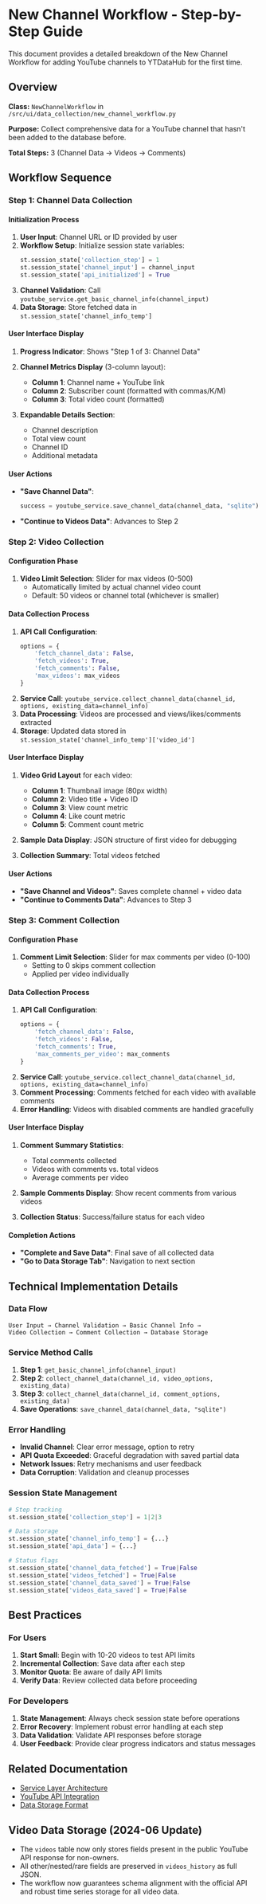 # New Channel Workflow - Step-by-Step Guide

This document provides a detailed breakdown of the New Channel Workflow for adding YouTube channels to YTDataHub for the first time.

## Overview

**Class:** `NewChannelWorkflow` in `/src/ui/data_collection/new_channel_workflow.py`

**Purpose:** Collect comprehensive data for a YouTube channel that hasn't been added to the database before.

**Total Steps:** 3 (Channel Data → Videos → Comments)

## Workflow Sequence

### Step 1: Channel Data Collection

#### Initialization Process
1. **User Input**: Channel URL or ID provided by user
2. **Workflow Setup**: Initialize session state variables:
   ```python
   st.session_state['collection_step'] = 1
   st.session_state['channel_input'] = channel_input
   st.session_state['api_initialized'] = True
   ```
3. **Channel Validation**: Call `youtube_service.get_basic_channel_info(channel_input)`
4. **Data Storage**: Store fetched data in `st.session_state['channel_info_temp']`

#### User Interface Display
1. **Progress Indicator**: Shows "Step 1 of 3: Channel Data"
2. **Channel Metrics Display** (3-column layout):
   - **Column 1**: Channel name + YouTube link
   - **Column 2**: Subscriber count (formatted with commas/K/M)
   - **Column 3**: Total video count (formatted)

3. **Expandable Details Section**:
   - Channel description
   - Total view count
   - Channel ID
   - Additional metadata

#### User Actions
- **"Save Channel Data"**: 
  ```python
  success = youtube_service.save_channel_data(channel_data, "sqlite")
  ```
- **"Continue to Videos Data"**: Advances to Step 2

### Step 2: Video Collection

#### Configuration Phase
1. **Video Limit Selection**: Slider for max videos (0-500)
   - Automatically limited by actual channel video count
   - Default: 50 videos or channel total (whichever is smaller)

#### Data Collection Process
1. **API Call Configuration**:
   ```python
   options = {
       'fetch_channel_data': False,
       'fetch_videos': True, 
       'fetch_comments': False,
       'max_videos': max_videos
   }
   ```
2. **Service Call**: `youtube_service.collect_channel_data(channel_id, options, existing_data=channel_info)`
3. **Data Processing**: Videos are processed and views/likes/comments extracted
4. **Storage**: Updated data stored in `st.session_state['channel_info_temp']['video_id']`

#### User Interface Display
1. **Video Grid Layout** for each video:
   - **Column 1**: Thumbnail image (80px width)
   - **Column 2**: Video title + Video ID
   - **Column 3**: View count metric
   - **Column 4**: Like count metric  
   - **Column 5**: Comment count metric

2. **Sample Data Display**: JSON structure of first video for debugging
3. **Collection Summary**: Total videos fetched

#### User Actions
- **"Save Channel and Videos"**: Saves complete channel + video data
- **"Continue to Comments Data"**: Advances to Step 3

### Step 3: Comment Collection

#### Configuration Phase
1. **Comment Limit Selection**: Slider for max comments per video (0-100)
   - Setting to 0 skips comment collection
   - Applied per video individually

#### Data Collection Process
1. **API Call Configuration**:
   ```python
   options = {
       'fetch_channel_data': False,
       'fetch_videos': False,
       'fetch_comments': True,
       'max_comments_per_video': max_comments
   }
   ```
2. **Service Call**: `youtube_service.collect_channel_data(channel_id, options, existing_data=channel_info)`
3. **Comment Processing**: Comments fetched for each video with available comments
4. **Error Handling**: Videos with disabled comments are handled gracefully

#### User Interface Display
1. **Comment Summary Statistics**:
   - Total comments collected
   - Videos with comments vs. total videos
   - Average comments per video

2. **Sample Comments Display**: Show recent comments from various videos
3. **Collection Status**: Success/failure status for each video

#### Completion Actions
- **"Complete and Save Data"**: Final save of all collected data
- **"Go to Data Storage Tab"**: Navigation to next section

## Technical Implementation Details

### Data Flow
```
User Input → Channel Validation → Basic Channel Info → 
Video Collection → Comment Collection → Database Storage
```

### Service Method Calls
1. **Step 1**: `get_basic_channel_info(channel_input)`
2. **Step 2**: `collect_channel_data(channel_id, video_options, existing_data)`
3. **Step 3**: `collect_channel_data(channel_id, comment_options, existing_data)`
4. **Save Operations**: `save_channel_data(channel_data, "sqlite")`

### Error Handling
- **Invalid Channel**: Clear error message, option to retry
- **API Quota Exceeded**: Graceful degradation with saved partial data
- **Network Issues**: Retry mechanisms and user feedback
- **Data Corruption**: Validation and cleanup processes

### Session State Management
```python
# Step tracking
st.session_state['collection_step'] = 1|2|3

# Data storage
st.session_state['channel_info_temp'] = {...}
st.session_state['api_data'] = {...}

# Status flags
st.session_state['channel_data_fetched'] = True|False
st.session_state['videos_fetched'] = True|False
st.session_state['channel_data_saved'] = True|False
st.session_state['videos_data_saved'] = True|False
```

## Best Practices

### For Users
1. **Start Small**: Begin with 10-20 videos to test API limits
2. **Incremental Collection**: Save data after each step
3. **Monitor Quota**: Be aware of daily API limits
4. **Verify Data**: Review collected data before proceeding

### For Developers
1. **State Management**: Always check session state before operations
2. **Error Recovery**: Implement robust error handling at each step
3. **Data Validation**: Validate API responses before storage
4. **User Feedback**: Provide clear progress indicators and status messages

## Related Documentation
- [Service Layer Architecture](workflow-service-layer.md)
- [YouTube API Integration](youtube-api-guide.md)
- [Data Storage Format](database-operations.md)

## Video Data Storage (2024-06 Update)
- The `videos` table now only stores fields present in the public YouTube API response for non-owners.
- All other/nested/rare fields are preserved in `videos_history` as full JSON.
- The workflow now guarantees schema alignment with the official API and robust time series storage for all video data.
